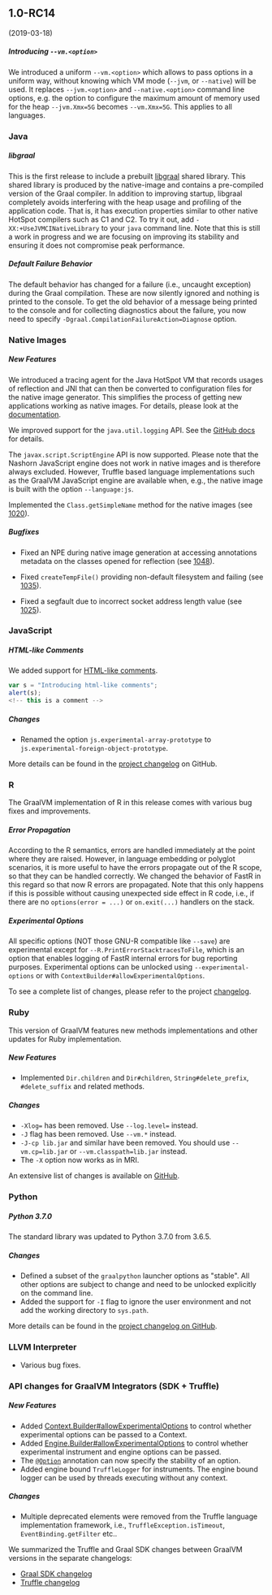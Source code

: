 ## 1.0-RC14
(2019-03-18)

##### Introducing `--vm.<option>`
We introduced a uniform `--vm.<option>` which allows to pass options in a uniform way, without knowing which VM mode (`--jvm`, or `--native`) will be used. It replaces  `--jvm.<option>` and `--native.<option>` command line options, e.g. the option to configure the maximum amount of memory used for the heap `--jvm.Xmx=5G` becomes `--vm.Xmx=5G`.
This applies to all languages.

### Java
##### libgraal
This is the first release to include a prebuilt [libgraal](https://github.com/oracle/graal/tree/master/compiler#libgraal) shared library. This shared library is produced by the native-image and contains a pre-compiled version of the Graal compiler. In addition to improving startup, libgraal completely avoids interfering with the heap usage and profiling of the application code. That is, it has execution properties similar to other native HotSpot compilers such as C1 and C2. To try it out, add `-XX:+UseJVMCINativeLibrary` to your `java` command line. Note that this is still a work in progress and we are focusing on improving its stability and ensuring it does not compromise peak performance.

##### Default Failure Behavior
The default behavior has changed for a failure (i.e., uncaught exception) during the Graal compilation. These are now silently ignored and nothing is printed to the console. To get the old behavior of a message being printed to the console and for collecting diagnostics about the failure, you now need to specify `-Dgraal.CompilationFailureAction=Diagnose` option.

### Native Images
##### New Features
We introduced a tracing agent for the Java HotSpot VM that records usages of reflection and JNI that can then be converted to configuration files for the native image generator. This simplifies the process of getting new applications working as native images. For details, please look at the [documentation](https://github.com/oracle/graal/blob/master/substratevm/CONFIGURE.md).

We improved support for the `java.util.logging` API. See the [GitHub docs](https://github.com/oracle/graal/blob/master/substratevm/LOGGING.md) for details.

The `javax.script.ScriptEngine` API is now supported. Please note that the Nashorn JavaScript engine does not work in native images and is therefore always excluded. However, Truffle based language implementations such as the GraalVM JavaScript engine are available when, e.g., the native image is built with the option `--language:js`.

Implemented the `Class.getSimpleName` method for the native images (see [1020](https://github.com/oracle/graal/issues/1020)).

##### Bugfixes
* Fixed an NPE during native image generation at accessing annotations metadata on the classes opened for reflection (see [1048](https://github.com/oracle/graal/issues/1048)).

* Fixed `createTempFile()` providing non-default filesystem and failing (see [1035](https://github.com/oracle/graal/issues/1035)).

* Fixed a segfault due to incorrect socket address length value (see [1025](https://github.com/oracle/graal/issues/1025)).



### JavaScript
##### HTML-like Comments
We added support for [HTML-like comments](https://tc39.github.io/ecma262/#sec-html-like-comments).
```javascript
var s = "Introducing html-like comments";
alert(s);
<!-- this is a comment -->
```
##### Changes
* Renamed the option `js.experimental-array-prototype` to `js.experimental-foreign-object-prototype`.

More details can be found in the [project changelog](https://github.com/graalvm/graaljs/blob/master/CHANGELOG.md#version-100-rc14) on GitHub.

### R

The GraalVM implementation of R in this release comes with various bug fixes and improvements.

##### Error Propagation
According to the R semantics, errors are handled immediately at the point where they are raised. However, in language embedding or polyglot scenarios, it is more useful to have the errors propagate out of the R scope, so that they can be handled correctly. We changed the behavior of FastR in this regard so that now R errors are propagated. Note that this only happens if this is possible without causing unexpected side effect in R code,
i.e., if there are no `options(error = ...)` or `on.exit(...)` handlers on the stack.

##### Experimental Options
All specific options (NOT those GNU-R compatible like `--save`) are experimental except for `--R.PrintErrorStacktracesToFile`, which is an option that enables logging of FastR internal errors for bug reporting purposes. Experimental options can be unlocked using `--experimental-options` or with `ContextBuilder#allowExperimentalOptions`.

To see a complete list of changes, please refer to the project [changelog](https://github.com/oracle/fastr/blob/master/CHANGELOG.md#10-rc-14).  


### Ruby

This version of GraalVM features new methods implementations and other updates for Ruby implementation.

##### New Features
* Implemented `Dir.children` and `Dir#children`, `String#delete_prefix`, `#delete_suffix` and related methods.

##### Changes

* `-Xlog=` has been removed. Use `--log.level=` instead.
* `-J` flag has been removed. Use `--vm.*` instead.
* `-J-cp lib.jar` and similar have been removed. You should use `--vm.cp=lib.jar` or `--vm.classpath=lib.jar` instead.
* The `-X` option now works as in MRI.

An extensive list of changes is available on [GitHub](https://github.com/oracle/truffleruby/blob/master/CHANGELOG.md#10-rc-14).

### Python
##### Python 3.7.0
The standard library was updated to Python 3.7.0 from 3.6.5.
##### Changes
* Defined a subset of the `graalpython` launcher options as "stable". All other options are subject to change and need to be unlocked explicitly on the command line.
* Added the support for  `-I` flag to ignore the user environment and not add the working directory to `sys.path`.

More details can be found in the [project changelog on GitHub](https://github.com/graalvm/graalpython/blob/master/CHANGELOG.md#version-100-rc14).

### LLVM Interpreter

* Various bug fixes.

### API changes for GraalVM Integrators (SDK + Truffle)

##### New Features
* Added [Context.Builder#allowExperimentalOptions](http://www.graalvm.org/sdk/javadoc/org/graalvm/polyglot/Context.Builder.html#allowExperimentalOptions-boolean-) to control whether experimental options can be passed to a Context.
* Added [Engine.Builder#allowExperimentalOptions](http://www.graalvm.org/sdk/javadoc/org/graalvm/polyglot/Engine.Builder.html#allowExperimentalOptions-boolean-) to control whether experimental instrument and engine options can be passed.
* The [`@Option`](http://www.graalvm.org/truffle/javadoc/com/oracle/truffle/api/Option.html) annotation can now specify the stability of an option.
* Added engine bound `TruffleLogger` for instruments. The engine bound logger can be used by threads executing without any context.

##### Changes
* Multiple deprecated elements were removed from  the Truffle language implementation framework, i.e., `TruffleException.isTimeout`, `EventBinding.getFilter` etc..

We summarized the Truffle and Graal SDK changes between GraalVM versions in the separate changelogs:

- [Graal SDK changelog](https://github.com/oracle/graal/blob/master/sdk/CHANGELOG.md#version-100-rc14)
- [Truffle changelog](https://github.com/oracle/graal/blob/master/truffle/CHANGELOG.md#version-100-rc14)
